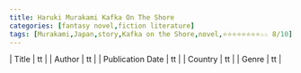 ```yaml
---
title: Haruki Murakami Kafka On The Shore
categories: [fantasy novel,fiction literature]
tags: [Murakami,Japan,story,Kafka on the Shore,novel,⭐⭐⭐⭐⭐⭐⭐⭐☆☆ 8/10]
---
```

        
| Title | tt |
| Author | tt  |
| Publication Date | tt   |
| Country | tt |
| Genre | tt  |
        